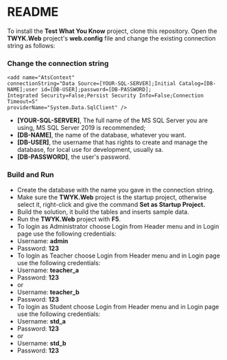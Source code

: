 # README

To install the **Test What You Know** project, clone this repository.
Open the **TWYK.Web** project's **web.config** file and change the existing connection string as follows:

### Change the connection string

    <add name="AtsContext"
    connectionString="Data Source=[YOUR-SQL-SERVER];Initial Catalog=[DB-NAME];user id=[DB-USER];password=[DB-PASSWORD];
    Integrated Security=False;Persist Security Info=False;Connection Timeout=5"
    providerName="System.Data.SqlClient" />

<ul>
	<li><strong>[YOUR-SQL-SERVER]</strong>, The full name of the MS SQL Server you are using, MS SQL Server 2019 is recommended;</li>
	<li><strong>[DB-NAME]</strong>, the name of the database, whatever you want.</li>
	<li><strong>[DB-USER]</strong>, the username that has rights to create and manage the database, for local use for development, usually sa.</li>
	<li><strong>[DB-PASSWORD]</strong>, the user's password.</li>
</ul>

### Build and Run

<ul>
	<li>Create the database with the name you gave in the connection string.</li>
	<li>Make sure the <strong>TWYK.Web</strong> project is the startup project, otherwise select it, right-click and give the command <strong>Set as Startup Project.</strong></li>
	<li>Build the solution, it build the tables and inserts sample data.</li>
	<li>Run the <strong>TWYK.Web</strong> project with <strong>F5</strong>.</li>
	<li>To login as Administrator choose Login from Header menu and in Login page use the following credentials:</li>
	<li>Username: <strong>admin</strong></li>
	<li>Password: <strong>123</strong></li>
	<li>To login as Teacher choose Login from Header menu and in Login page use the following credentials:</li>
	<li>Username: <strong>teacher_a</strong></li>
	<li>Password: <strong>123</strong></li>
	<li>or</li>
	<li>Username: <strong>teacher_b</strong></li>
	<li>Password: <strong>123</strong></li>
	<li>To login as Student choose Login from Header menu and in Login page use the following credentials:</li>
	<li>Username: <strong>std_a</strong></li>
	<li>Password: <strong>123</strong></li>
	<li>or</li>
	<li>Username: <strong>std_b</strong></li>
	<li>Password: <strong>123</strong></li>
</ul>
